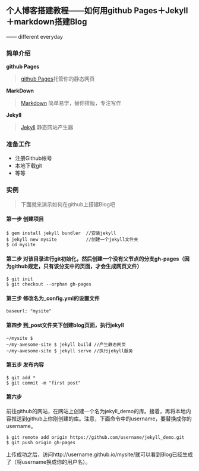 ## 个人博客搭建教程——如何用github Pages＋Jekyll＋markdown搭建Blog

—— different everyday

### 简单介绍

**github Pages**
> [github Pages](https://pages.github.com/)托管你的静态网页

**MarkDown**
>  [Markdown](http://jekyllrb.com/) 简单易学，替你排版，专注写作 

**Jekyll**
>  [Jekyll](http://jekyllrb.com/) 静态网站产生器

### 准备工作
* 注册Github帐号
* 本地下载git
* 等等

### 实例

>  下面就来演示如何在github上搭建Blog吧

#### 第一步 创建项目
```
$ gem install jekyll bundler  //安装jekyll
$ jekyll new mysite           //创建一个jekyll文件夹
$ cd mysite
```

#### 第二步 对该目录进行git初始化，然后创建一个没有父节点的分支gh-pages（因为github规定，只有该分支中的页面，才会生成网页文件）
```
$ git init
$ git checkout --orphan gh-pages
```

#### 第三步 修改名为_config.yml的设置文件
```
baseurl: "mysite"
```

#### 第四步 到_post文件夹下创建blog页面，执行jekyll
```
~/mysite $ 
~/my-awesome-site $ jekyll build //产生静态网页
~/my-awesome-site $ jekyll serve //执行jekyll服务
```

#### 第五步 发布内容
```
$ git add *
$ git commit -m "first post"
```

#### 第六步
前往github的网站，在网站上创建一个名为jekyll_demo的库。接着，再将本地内容推送到github上你刚创建的库。注意，下面命令中的username，要替换成你的username。
```
$ git remote add origin https://github.com/username/jekyll_demo.git
$ git push origin gh-pages
```

上传成功之后，访问http://username.github.io/mysite/就可以看到Blog已经生成了（将username换成你的用户名）。
